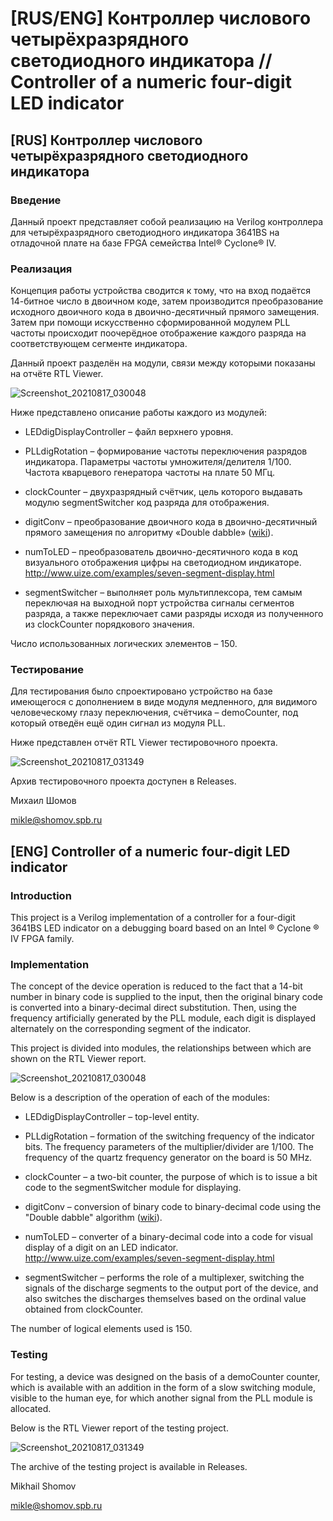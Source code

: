 # [RUS/ENG] Контроллер числового четырёхразрядного светодиодного индикатора // Controller of a numeric four-digit LED indicator

## [RUS] Контроллер числового четырёхразрядного светодиодного индикатора

### Введение


Данный проект представляет собой реализацию на Verilog контроллера для четырёхразрядного светодиодного индикатора 3641BS на отладочной плате на базе FPGA семейства Intel® Cyclone® IV.

### Реализация

Концепция работы устройства сводится к тому, что на вход подаётся 14-битное число в двоичном коде, затем производится преобразование исходного двоичного кода в двоично-десятичный прямого замещения. Затем при помощи искусственно сформированной модулем PLL частоты происходит поочерёдное отображение каждого разряда на соответствующем сегменте индикатора. 

Данный проект разделён на модули, связи между которыми показаны на отчёте RTL Viewer.

![Screenshot_20210817_030048](https://user-images.githubusercontent.com/54864545/129645099-995bb5bf-29f7-4c3b-af0c-2b813ae1f5b3.png)

Ниже представлено описание работы каждого из модулей:

- LEDdigDisplayController – файл верхнего уровня.

- PLLdigRotation – формирование частоты переключения разрядов индикатора. Параметры частоты умножителя/делителя 1/100. Частота кварцевого генератора частоты на плате 50 МГц.

- clockCounter – двухразрядный счётчик, цель которого выдавать модулю segmentSwitcher код разряда для отображения.

- digitConv – преобразование двоичного кода в двоично-десятичный прямого замещения по алгоритму «Double dabble» ([wiki](https://en.wikipedia.org/wiki/Double_dabble)).

- numToLED – преобразователь двоично-десятичного кода в код визуального отображения цифры на светодиодном индикаторе. http://www.uize.com/examples/seven-segment-display.html

- segmentSwitcher – выполняет роль мультиплексора, тем самым переключая на выходной порт устройства сигналы сегментов разряда, а также переключает сами разряды исходя из полученного из clockCounter порядкового значения.

Число использованных логических элементов – 150.

### Тестирование

Для тестирования было спроектировано устройство на базе имеющегося с дополнением в виде модуля медленного, для видимого человеческому глазу переключения, счётчика – demoCounter, под который отведён ещё один сигнал из модуля PLL.

Ниже представлен отчёт RTL Viewer тестировочного проекта.

![Screenshot_20210817_031349](https://user-images.githubusercontent.com/54864545/129645265-a9c09f22-3d1b-41df-8372-b0630cca7128.png)

Архив тестировочного проекта доступен в Releases. 

Михаил Шомов

mikle@shomov.spb.ru



## [ENG] Controller of a numeric four-digit LED indicator

### Introduction


This project is a Verilog implementation of a controller for a four-digit 3641BS LED indicator on a debugging board based on an Intel ® Cyclone ® IV FPGA family.

### Implementation

The concept of the device operation is reduced to the fact that a 14-bit number in binary code is supplied to the input, then the original binary code is converted into a binary-decimal direct substitution. Then, using the frequency artificially generated by the PLL module, each digit is displayed alternately on the corresponding segment of the indicator.

This project is divided into modules, the relationships between which are shown on the RTL Viewer report.

![Screenshot_20210817_030048](https://user-images.githubusercontent.com/54864545/129645099-995bb5bf-29f7-4c3b-af0c-2b813ae1f5b3.png)

Below is a description of the operation of each of the modules:

- LEDdigDisplayController – top-level entity.

- PLLdigRotation – formation of the switching frequency of the indicator bits. The frequency parameters of the multiplier/divider are 1/100. The frequency of the quartz frequency generator on the board is 50 MHz.

- clockCounter – a two-bit counter, the purpose of which is to issue a bit code to the segmentSwitcher module for displaying.

- digitConv – conversion of binary code to binary-decimal code using the "Double dabble" algorithm ([wiki](https://en.wikipedia.org/wiki/Double_dabble)).

- numToLED – converter of a binary-decimal code into a code for visual display of a digit on an LED indicator. http://www.uize.com/examples/seven-segment-display.html

- segmentSwitcher – performs the role of a multiplexer, switching the signals of the discharge segments to the output port of the device, and also switches the discharges themselves based on the ordinal value obtained from clockCounter.

The number of logical elements used is 150.

### Testing

For testing, a device was designed on the basis of a demoCounter counter, which is available with an addition in the form of a slow switching module, visible to the human eye, for which another signal from the PLL module is allocated.

Below is the RTL Viewer report of the testing project.

![Screenshot_20210817_031349](https://user-images.githubusercontent.com/54864545/129645265-a9c09f22-3d1b-41df-8372-b0630cca7128.png)

The archive of the testing project is available in Releases.

Mikhail Shomov

mikle@shomov.spb.ru
